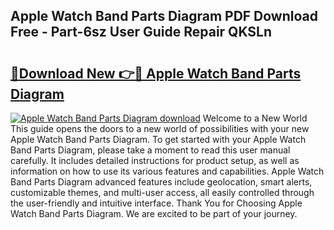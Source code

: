 ## Apple Watch Band Parts Diagram PDF Download Free - Part-6sz User Guide Repair QKSLn

# <h2><a href="http://dfighz7.blite.top/?on=Apple+Watch+Band+Parts+Diagram">🔗Download New 👉🔴 Apple Watch Band Parts Diagram</a></h2>

[![Apple Watch Band Parts Diagram download](https://i.imgur.com/lujVjoI.png)](http://dfighz7.blite.top/?on=Apple+Watch+Band+Parts+Diagram)
Welcome to a New World This guide opens the doors to a new world of possibilities with your new Apple Watch Band Parts Diagram. To get started with your Apple Watch Band Parts Diagram, please take a moment to read this user manual carefully. It includes detailed instructions for product setup, as well as information on how to use its various features and capabilities. Apple Watch Band Parts Diagram advanced features include geolocation, smart alerts, customizable themes, and multi-user access, all easily controlled through the user-friendly and intuitive interface. Thank You for Choosing Apple Watch Band Parts Diagram. We are excited to be part of your journey.
